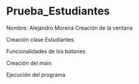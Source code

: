 # Prueba_Estudiantes
Nombre: Alejandro Moreira
Creación de la ventana

Creación clase Estudiantes
 
Funcionalidades de los botones
  
Creación del main
 
Ejecución del programa
 
   
